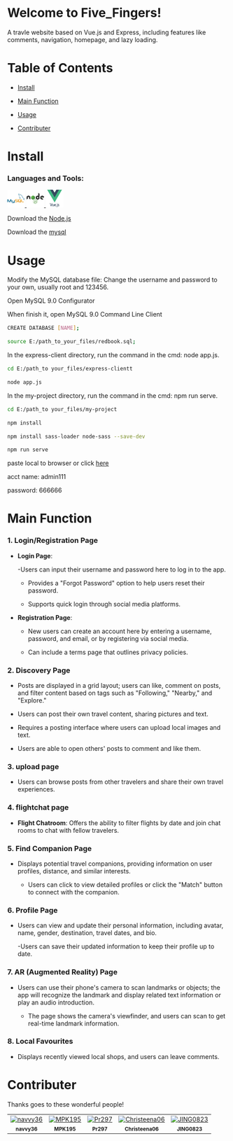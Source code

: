 # Welcome to Five_Fingers!
A travle website based on Vue.js and Express, including features like comments, navigation, homepage, and lazy loading.



# Table of Contents

- [Install](#install)

- [Main Function](#main-function)

- [Usage](#usage)

- [Contributer](#contributer)

# Install
<p align="left">
</p>

<h3 align="left">Languages and Tools:</h3>
<p align="left"> <a href="https://www.mysql.com/" target="_blank" rel="noreferrer"> <img src="https://raw.githubusercontent.com/devicons/devicon/master/icons/mysql/mysql-original-wordmark.svg" alt="mysql" width="40" height="40"/> </a> <a href="https://nodejs.org" target="_blank" rel="noreferrer"> <img src="https://raw.githubusercontent.com/devicons/devicon/master/icons/nodejs/nodejs-original-wordmark.svg" alt="nodejs" width="40" height="40"/> </a> <a href="https://vuejs.org/" target="_blank" rel="noreferrer"> <img src="https://raw.githubusercontent.com/devicons/devicon/master/icons/vuejs/vuejs-original-wordmark.svg" alt="vuejs" width="40" height="40"/> </a> </p>

 Download the [Node.js](https://nodejs.org/en/download/prebuilt-installer)

 Download the [mysql](https://dev.mysql.com/downloads/mysql/)

 # Usage
Modify the MySQL database file: Change the username and password to your own, usually root and 123456.

Open MySQL 9.0 Configurator 

When finish it, open MySQL 9.0 Command Line Client

```bash
CREATE DATABASE [NAME];
```

```bash
source E:/path_to_your_files/redbook.sql;
```

In the express-client directory, run the command in the cmd: node app.js.

```bash
cd E:/path_to your_files/express-clientt
```

```bash
node app.js
```

In the my-project directory, run the command in the cmd: npm run serve.

```bash
cd E:/path_to your_files/my-project
```

```bash
npm install
```

```bash
npm install sass-loader node-sass --save-dev
```

```bash
npm run serve
```

paste local to browser   or click [here](http://localhost:8080/)

acct name: admin111

password: 666666

# Main Function



### 1. Login/Registration Page
- **Login Page**:

	-Users can input their username and password here to log in to the app.

	- Provides a "Forgot Password" option to help users reset their password.

	- Supports quick login through social media platforms.

- **Registration Page**:

	- New users can create an account here by entering a username, password, and email, or by registering via social media.

	- Can include a terms page that outlines privacy policies.


### 2. Discovery Page

- Posts are displayed in a grid layout; users can like, comment on posts, and filter content based on tags such as "Following," "Nearby," and "Explore."

- Users can post their own travel content, sharing pictures and text.

- Requires a posting interface where users can upload local images and text.

- Users are able to open others' posts to comment and like them.

### 3. upload page

- Users can browse posts from other travelers and share their own travel experiences.

### 4. flightchat page

- **Flight Chatroom**: Offers the ability to filter flights by date and join chat rooms to chat with fellow travelers.

### 5. Find Companion Page

- Displays potential travel companions, providing information on user profiles, distance, and similar interests.
  
	- Users can click to view detailed profiles or click the "Match" button to connect with the companion.

	

### 6. Profile Page
- Users can view and update their personal information, including avatar, name, gender, destination, travel dates, and bio.

	-Users can save their updated information to keep their profile up to date.

### 7. AR (Augmented Reality) Page

- Users can use their phone's camera to scan landmarks or objects; the app will recognize the landmark and display related text information or play an audio introduction.

	- The page shows the camera's viewfinder, and users can scan to get real-time landmark information.

### 8. Local Favourites

- Displays recently viewed local shops, and users can leave comments.




 # Contributer

Thanks goes to these wonderful people!

<table>
  <tr>
    <td align="center">
      <a href="https://github.com/navvy36">
        <img src="https://github.com/navvy36.png" width="80" height="80" alt="navvy36"/>
      </a><br/>
      <sub><b>navvy36</b></sub><br/>
    </td>
    <td align="center">
      <a href="https://github.com/MPK195">
        <img src="https://github.com/MPK195.png" width="80" height="80" alt="MPK195"/>
      </a><br/>
      <sub><b>MPK195</b></sub><br/>
    </td>
    <td align="center">
      <a href="https://github.com/Pr297">
        <img src="https://github.com/Pr297.png" width="80" height="80" alt="Pr297"/>
      </a><br/>
      <sub><b>Pr297</b></sub><br/>
    </td>
    <td align="center">
      <a href="https://github.com/Christeena06">
        <img src="https://github.com/Christeena06.png" width="80" height="80" alt="Christeena06"/>
      </a><br/>
      <sub><b>Christeena06</b></sub><br/>
    </td>
    <td align="center">
      <a href="https://github.com/JING0823">
        <img src="https://github.com/JING0823.png" width="80" height="80" alt="JING0823"/>
      </a><br/>
      <sub><b>JING0823</b></sub><br/>
    </td>
  </tr>
</table>
